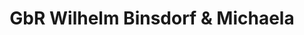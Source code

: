 ---
title: "GbR Wilhelm Binsdorf & Michaela"
url: /bad-reichenhall/gbr-wilhelm-binsdorf-und-michaela/
shop: Allgemein
---